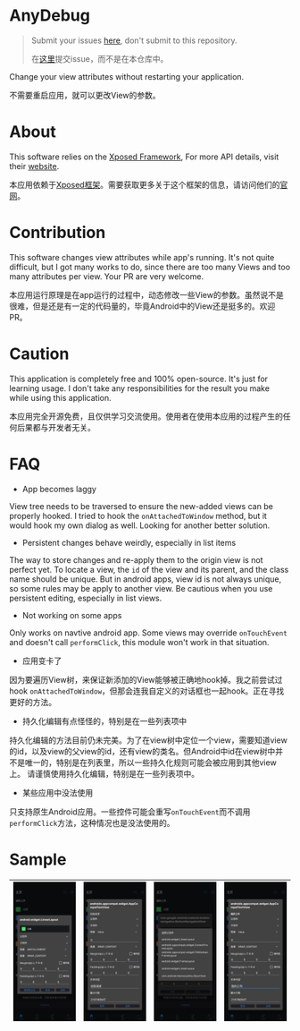 # AnyDebug

> Submit your issues [here](https://github.com/gitofleonardo/AnyDebug/issues), don't submit to this repository.
> 
> 在[这里](https://github.com/gitofleonardo/AnyDebug/issues)提交issue，而不是在本仓库中。

Change your view attributes without restarting your application.

不需要重启应用，就可以更改View的参数。

# About

This software relies on the [Xposed Framework](https://github.com/rovo89/Xposed), For more API details, visit their [website](https://api.xposed.info/).

本应用依赖于[Xposed框架](https://github.com/rovo89/Xposed)。需要获取更多关于这个框架的信息，请访问他们的[官网](https://api.xposed.info/)。

# Contribution

This software changes view attributes while app's running. It's not quite difficult, but I got many works to do, since there are too many Views and too many attributes per view. Your PR are very welcome.

本应用运行原理是在app运行的过程中，动态修改一些View的参数。虽然说不是很难，但是还是有一定的代码量的，毕竟Android中的View还是挺多的。欢迎PR。

# Caution

This application is completely free and 100% open-source.  It's just for learning usage. I don't take any responsibilities for the  result you make while using this application.

本应用完全开源免费，且仅供学习交流使用。使用者在使用本应用的过程产生的任何后果都与开发者无关。

# FAQ

+ App becomes laggy

View tree needs to be traversed to ensure the new-added views can be properly hooked. I tried to hook the `onAttachedToWindow` method, but it would hook my own dialog as well. Looking for another better solution.

+ Persistent changes behave weirdly, especially in list items

The way to store changes and re-apply them to the origin view is not perfect yet. To locate a view, the `id` of the view and its parent, and the class name should be unique. But in android apps, view id is not always unique, so some rules may be apply to another view.
Be cautious when you use persistent editing, especially in list views.

+ Not working on some apps

Only works on navtive android app. Some views may override `onTouchEvent` and doesn't call `performClick`, this module won't work in that situation.

+ 应用变卡了

因为要遍历View树，来保证新添加的View能够被正确地hook掉。我之前尝试过hook `onAttachedToWindow`，但那会连我自定义的对话框也一起hook。正在寻找更好的方法。

+ 持久化编辑有点怪怪的，特别是在一些列表项中

持久化编辑的方法目前仍未完美。为了在view树中定位一个view，需要知道view的id，以及view的父view的id，还有view的类名。但Android中id在view树中并不是唯一的，特别是在列表里，所以一些持久化规则可能会被应用到其他view上。
请谨慎使用持久化编辑，特别是在一些列表项中。

+ 某些应用中没法使用

只支持原生Android应用。一些控件可能会重写`onTouchEvent`而不调用`performClick`方法，这种情况也是没法使用的。

# Sample

| ![sample0.png](raw/sample0.png) | ![sample1.png](raw/sample1.png) | ![sample1.png](raw/sample2.png) | ![sample1.png](raw/sample3.png) |
| -- | -- | -- | -- |
